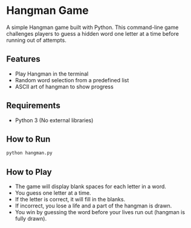 # Hangman Game

A simple Hangman game built with Python. This command-line game challenges players to guess a hidden word one letter at a time before running out of attempts.

## Features

- Play Hangman in the terminal
- Random word selection from a predefined list
- ASCII art of hangman to show progress

## Requirements

- Python 3 (No external libraries)

## How to Run

```python
python hangman.py
```

## How to Play

- The game will display blank spaces for each letter in a word.
- You guess one letter at a time.
- If the letter is correct, it will fill in the blanks.
- If incorrect, you lose a life and a part of the hangman is drawn.
- You win by guessing the word before your lives run out (hangman is fully drawn).